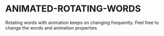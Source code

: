 # ANIMATED-ROTATING-WORDS
Rotating words with animation keeps on changing frequently. Feel free to change the words and animation properties.
